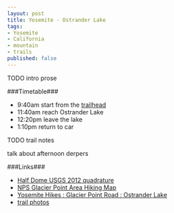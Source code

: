 ```yaml
---
layout: post
title: Yosemite - Ostrander Lake
tags:
- Yosemite
- California
- mountain
- trails
published: false
---
```

TODO intro prose


###Timetable###
- 9:40am start from the
[trailhead](https://www.google.com/maps/@37.6670103,-119.6038974,105m/data=!3m1!1e3)
- 11:40am reach Ostrander Lake
- 12:20pm leave the lake
- 1:10pm return to car

TODO trail notes

talk about afternoon derpers


###Links###
- [Half Dome USGS 2012 quadrature](https://drive.google.com/file/d/0B0yT30uCaFvvZFVOUkhmWGZxSUk/view?usp=sharing)
- [NPS Glacier Point Area Hiking Map](https://drive.google.com/file/d/0B0yT30uCaFvvNnd3Y1Voem9tcFE/view?usp=sharing)
- [Yosemite Hikes : Glacier Point Road : Ostrander Lake](http://www.yosemitehikes.com/glacier-point-road/ostrander-lake/ostrander-lake.htm)
- [trail photos](https://www.dropbox.com/sc/hhgiv9vwo2ghwul/AADH5BajF3fmB1jpy_4ImNDVa)
